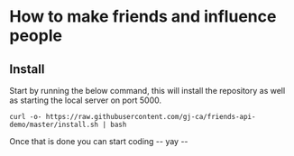 # How to make friends and influence people

## Install
Start by running the below command, this will install the repository as well as starting the local server on port 5000.
```
curl -o- https://raw.githubusercontent.com/gj-ca/friends-api-demo/master/install.sh | bash
```

Once that is done you can start coding -- yay --
